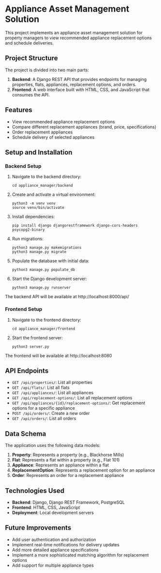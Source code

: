 # Appliance Asset Management Solution

This project implements an appliance asset management solution for property managers to view recommended appliance replacement options and schedule deliveries.

## Project Structure

The project is divided into two main parts:

1. **Backend**: A Django REST API that provides endpoints for managing properties, flats, appliances, replacement options, and orders.
2. **Frontend**: A web interface built with HTML, CSS, and JavaScript that consumes the API.

## Features

- View recommended appliance replacement options
- Compare different replacement appliances (brand, price, specifications)
- Order replacement appliances
- Schedule delivery of selected appliances

## Setup and Installation

### Backend Setup

1. Navigate to the backend directory:
   ```
   cd appliance_manager/backend
   ```

2. Create and activate a virtual environment:
   ```
   python3 -m venv venv
   source venv/bin/activate
   ```

3. Install dependencies:
   ```
   pip install django djangorestframework django-cors-headers psycopg2-binary
   ```

4. Run migrations:
   ```
   python3 manage.py makemigrations
   python3 manage.py migrate
   ```

5. Populate the database with initial data:
   ```
   python3 manage.py populate_db
   ```

6. Start the Django development server:
   ```
   python3 manage.py runserver
   ```

The backend API will be available at http://localhost:8000/api/

### Frontend Setup

1. Navigate to the frontend directory:
   ```
   cd appliance_manager/frontend
   ```

2. Start the frontend server:
   ```
   python3 server.py
   ```

The frontend will be available at http://localhost:8080

## API Endpoints

- `GET /api/properties/`: List all properties
- `GET /api/flats/`: List all flats
- `GET /api/appliances/`: List all appliances
- `GET /api/replacement-options/`: List all replacement options
- `GET /api/appliances/{id}/replacement-options/`: Get replacement options for a specific appliance
- `POST /api/orders/`: Create a new order
- `GET /api/orders/`: List all orders

## Data Schema

The application uses the following data models:

1. **Property**: Represents a property (e.g., Blackhorse Mills)
2. **Flat**: Represents a flat within a property (e.g., Flat 101)
3. **Appliance**: Represents an appliance within a flat
4. **ReplacementOption**: Represents a replacement option for an appliance
5. **Order**: Represents an order for a replacement appliance

## Technologies Used

- **Backend**: Django, Django REST Framework, PostgreSQL
- **Frontend**: HTML, CSS, JavaScript
- **Deployment**: Local development servers

## Future Improvements

- Add user authentication and authorization
- Implement real-time notifications for delivery updates
- Add more detailed appliance specifications
- Implement a more sophisticated matching algorithm for replacement options
- Add support for multiple appliance types